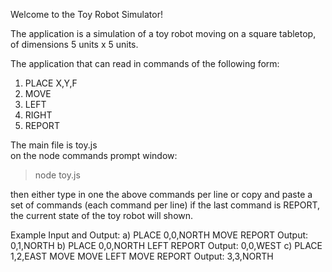 
Welcome to the Toy Robot Simulator!

The application is a simulation of a toy robot moving on a square tabletop, of dimensions 5 units x 5 units.

The application that can read in commands of the following form:

1) PLACE X,Y,F
2) MOVE
3) LEFT
4) RIGHT
5) REPORT

The main file is toy.js   
on the node commands prompt window:
>node toy.js

then either type in one the above commands per line or copy and paste a set of commands (each command per line) 
if the last command is REPORT, the current state of the toy robot will shown.


Example Input and Output:
a)
PLACE 0,0,NORTH
MOVE
REPORT
Output: 0,1,NORTH
b)
PLACE 0,0,NORTH
LEFT
REPORT
Output: 0,0,WEST
c)
PLACE 1,2,EAST
MOVE
MOVE
LEFT
MOVE
REPORT
Output: 3,3,NORTH
